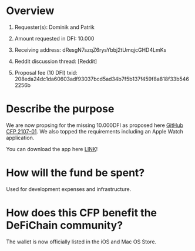 # Overview

1. Requester(s): Dominik and Patrik

2. Amount requested in DFI: 10.000 

3. Receiving address: dResgN7szqZ6rysYbbj2tUmqjcGHD4LmKs

4. Reddit discussion thread: [Reddit]

5. Proposal fee (10 DFI) txid: 208eda24dc1da60603adf93037bcd5ad34b7f5b137f459f8a818f33b5462256b 

# Describe the purpose
We are now propsing for the missing 10.000DFI as proposed here [GitHub CFP 2107-01](https://github.com/DeFiCh/dfips/issues/43).
We also topped the requirements including an Apple Watch application. 

You can download the app here [LINK](https://apps.apple.com/app/saiive-live-defi-wallet/id1588945201)!


# How will the fund be spent?
Used for development expenses and infrastructure.


# How does this CFP benefit the DeFiChain community?
The wallet is now officially listed in the iOS and Mac OS Store.

